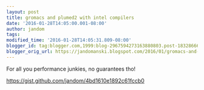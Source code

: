 ```yaml
---
layout: post
title: gromacs and plumed2 with intel compilers
date: '2016-01-28T14:05:00.001-08:00'
author: jandom
tags: 
modified_time: '2016-01-28T14:05:31.809-08:00'
blogger_id: tag:blogger.com,1999:blog-2967594273163880803.post-1832866669353950190
blogger_orig_url: https://jandomanski.blogspot.com/2016/01/gromacs-and-plumed2-with-intel-compilers.html
---
```


For all you performance junkies, no guarantees tho!

https://gist.github.com/jandom/4bd1610e1892c61fccb0